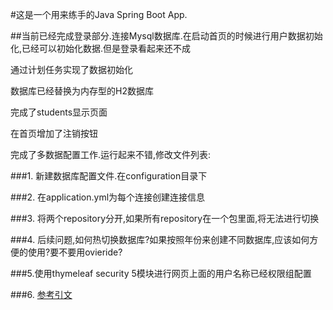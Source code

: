 #这是一个用来练手的Java Spring Boot App.

##当前已经完成登录部分.连接Mysql数据库.在启动首页的时候进行用户数据初始化,已经可以初始化数据.但是登录看起来还不成

通过计划任务实现了数据初始化

数据库已经替换为内存型的H2数据库

完成了students显示页面

在首页增加了注销按钮

完成了多数据配置工作.运行起来不错,修改文件列表:

###1. 新建数据库配置文件.在configuration目录下

###2. 在application.yml为每个连接创建连接信息

###3. 将两个repository分开,如果所有repository在一个包里面,将无法进行切换

###4. 后续问题,如何热切换数据库?如果按照年份来创建不同数据库,应该如何方便的使用?要不要用ovieride?

###5.使用thymeleaf security 5模块进行网页上面的用户名称已经权限组配置

###6. [参考引文](https://www.thymeleaf.org/doc/articles/springsecurity.html)
